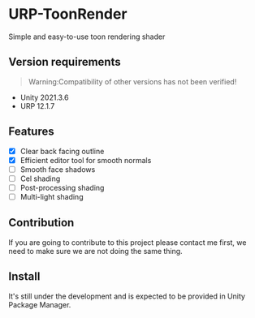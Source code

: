 # URP-ToonRender

Simple and easy-to-use toon rendering shader

## Version requirements

> Warning:Compatibility of other versions has not been verified!

- Unity 2021.3.6
- URP 12.1.7

## Features

- [x] Clear back facing outline
- [x] Efficient editor tool for smooth normals
- [ ] Smooth face shadows
- [ ] Cel shading
- [ ] Post-processing shading
- [ ] Multi-light shading

## Contribution

If you are going to contribute to this project please contact me first, we need to make sure we are not doing the same thing.

## Install

It's still under the development and is expected to be provided in Unity Package Manager.